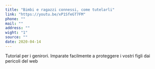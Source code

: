 ```yaml
---
title: "Bimbi e ragazzi connessi, come tutelarli"
link: "https://youtu.be/xP1SfeGT7FM"
phone: ""
mail: ""
address: ""
wight: "1"
source: ""
date: 2020-04-14
---
```


Tutorial per i genirori. Imparate facilmente a proteggere i vostri figli dai pericoli del web
